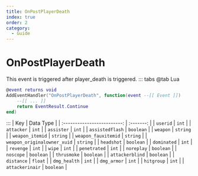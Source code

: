 ```yaml
---
title: OnPostPlayerDeath
index: true
order: 2
category:
  - Guide
---
```


# OnPostPlayerDeath
This event is triggered after player_death is triggered.
::: tabs
@tab Lua
```lua
@event returns void
AddEventHandler("OnPostPlayerDeath", function(event --[[ Event ]])
    --[[ ... ]]
    return EventResult.Continue
end)
```

:::
|             Key             | Data Type |
| :-------------------------: | :-------: |
|           `userid`          |   `int`   |
|          `attacker`         |   `int`   |
|          `assister`         |   `int`   |
|       `assistedflash`       | `boolean` |
|           `weapon`          |  `string` |
|       `weapon_itemid`       |  `string` |
|     `weapon_fauxitemid`     |  `string` |
| `weapon_originalowner_xuid` |  `string` |
|          `headshot`         | `boolean` |
|         `dominated`         |   `int`   |
|          `revenge`          |   `int`   |
|            `wipe`           |   `int`   |
|         `penetrated`        |   `int`   |
|          `noreplay`         | `boolean` |
|          `noscope`          | `boolean` |
|         `thrusmoke`         | `boolean` |
|       `attackerblind`       | `boolean` |
|          `distance`         |  `float`  |
|         `dmg_health`        |   `int`   |
|         `dmg_armor`         |   `int`   |
|          `hitgroup`         |   `int`   |
|       `attackerinair`       | `boolean` |